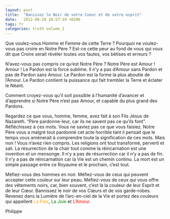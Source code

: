 ```yaml
---
layout: post
title:  "Banissez le Noir de votre Coeur et de votre esprit"
date:   2012-08-20 10:57:19 +0200
tags: fr
categories: truth volume_I
---
```

Que voulez-vous Homme et Femme de cette Terre ? Pourquoi ne voulez-vous pas croire en Notre Père ? Est-ce cette peur au fond de vous qui vous dit que Croire serait révéler toutes vos fautes, vos bêtises et erreurs ?

N’avez-vous pas compris ce qu’est Notre Père ? Notre Père est Amour ! Amour ! Le Pardon est la force sublime. Il n’y a pas d’Amour sans Pardon et pas de Pardon sans Amour. Le Pardon est la forme la plus aboutie de l’Amour. Le Pardon contient la puissance qui fait trembler la Terre et éclater le Néant.

Comment croyez-vous qu’il soit possible à l’humanité d’avancer et d’apprendre si Notre Père n’est pas Amour, et capable du plus grand des Pardons.

Regardez ce que vous, homme, femme, avez fait à son Fils Jésus de Nazareth. “Père pardonne-leur, car ils ne savent pas ce qu’ils font”. Réfléchissez à ces mots. Vous ne saviez pas ce que vous faisiez. Notre Père vous a malgré tout pardonné cet acte horrible tant il pensait que le temps vous amènerait à comprendre toute la signification de ces mots. Mais non ! Vous n’avez rien compris. Les religions ont tout transformé, perverti et sali. La résurrection de la chair tout comme la réincarnation est une invention et un mensonge. Il n’y a pas de résurrection car il n’y a pas de fin. Il n’y a pas de réincarnation car la Vie est un chemin continu. 
La mort est un simple passage entre ce Royaume et le prochain, c’est tout.

Méfiez-vous des hommes en noir. Méfiez-vous de ceux qui peuvent accepter cette couleur sur leur peau. Méfiez-vous de ceux qui vous offre des vêtements noirs, car, bien souvent, c’est là la couleur de leur Esprit et de leur Cœur. Bannissez le noir de vos Cœurs et de vos garde-robes. Revenez dans la Lumière de l’arc-en-ciel de la Vie et portez des couleurs qui appellent <font color="orange">La Paix</font>, <font color="green">La Joie</font> et <font color="red">L’Amour</font>.

Philippe

<!-- 
Ce(tte) œuvre est mise à disposition selon les termes de la Licence Creative Commons Attribution - Pas d’Utilisation Commerciale 4.0 International.
-->